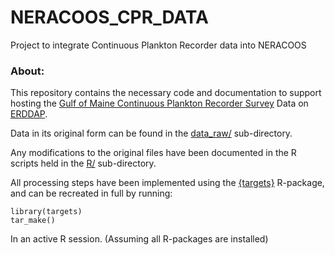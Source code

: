 # NERACOOS_CPR_DATA
Project to integrate Continuous Plankton Recorder data into NERACOOS


### About:

This repository contains the necessary code and documentation to support hosting the [Gulf of Maine Continuous Plankton Recorder Survey]() Data on [ERDDAP]().

Data in its original form can be found in the [data_raw/](www.github.com/gulfofmaine/continuous_plankton_recorder/data_raw) sub-directory.

Any modifications to the original files have been documented in the R scripts held in the [R/](www.github.com/gulfofmaine/R) sub-directory. 

All processing steps have been implemented using the [{targets}]() R-package, and can be recreated in full by running:

```
library(targets)
tar_make()
```

In an active R session. (Assuming all R-packages are installed)



